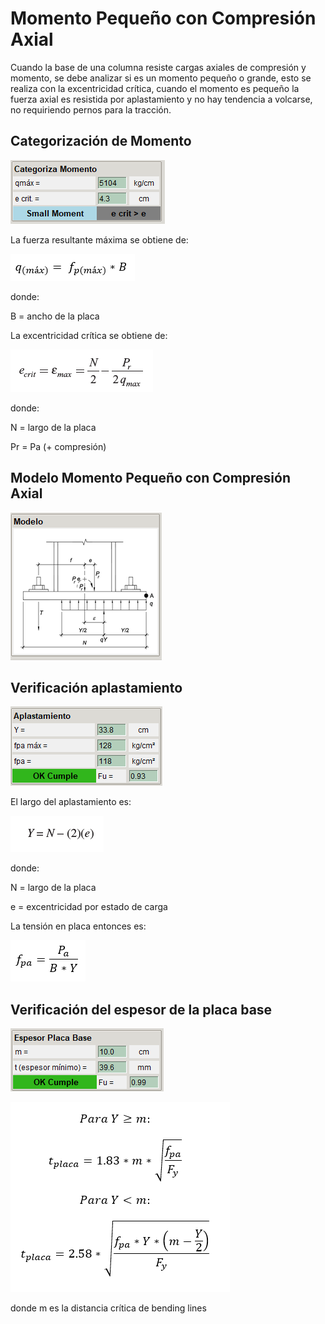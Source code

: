 # Momento Pequeño con Compresión Axial

Cuando la base de una columna resiste cargas axiales de compresión y momento, se debe analizar si es un momento pequeño o grande, esto se realiza con la excentricidad crítica, cuando el momento es pequeño la fuerza axial es resistida por aplastamiento y no hay tendencia a volcarse, no requiriendo pernos para la tracción.

## Categorización de Momento

![categoriza_momento_small_moment](../images/anclajes/categoriza_momento_small_moment.png)

La fuerza resultante máxima se obtiene de:

![q_max_fuerza_resultante_maxima](../images/anclajes/q_max_fuerza_resultante_maxima.png)

donde:

B = ancho de la placa

La excentricidad crítica se obtiene de:

![excentricidad_critica](../images/anclajes/excentricidad_critica.png)

donde:

N = largo de la placa

Pr = Pa (+ compresión)

## Modelo Momento Pequeño con Compresión Axial

![modelo_small_moment](../images/anclajes/modelo_small_moment.png)

## Verificación aplastamiento

![aplastamiento_small_moment](../images/anclajes/aplastamiento_small_moment.png)

El largo del aplastamiento es:

![largo_de_aplastamiento_small_moment](../images/anclajes/largo_de_aplastamiento_small_moment.png)

donde:

N = largo de la placa

e = excentricidad por estado de carga

La tensión en placa entonces es:

![tension_en_placa_small_moment](../images/anclajes/tension_en_placa_small_moment.png)

## Verificación del espesor de la placa base

![espesor_placa_base_small_moment](../images/anclajes/espesor_placa_base_small_moment.png)

![formula_espesor_placa_base_small_moment](../images/anclajes/formula_espesor_placa_base_small_moment.png)

donde m es la distancia crítica de bending lines





